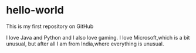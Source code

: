 # hello-world
This is my first repository on GitHub

I love Java and Python and I also love gaming.
I love Microsoft,which is a bit unusual, but after all I am from India,where everything is unusual.
